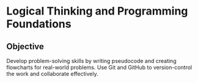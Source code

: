 # Logical Thinking and Programming Foundations

## Objective
Develop problem-solving skills by writing pseudocode and creating flowcharts for real-world problems. Use Git and GitHub to version-control the work and collaborate effectively.
